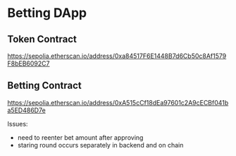 # Betting DApp


## Token Contract
https://sepolia.etherscan.io/address/0xa84517F6E1448B7d6Cb50c8Af1579F8bEB6092C7

## Betting Contract
https://sepolia.etherscan.io/address/0xA515cCf18dEa97601c2A9cECBf041ba5ED486D7e


Issues:
- need to reenter bet amount after approving
- staring round occurs separately in backend and on chain
